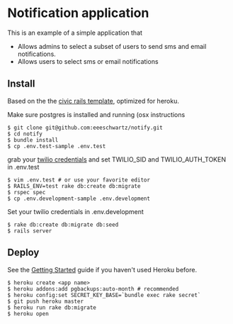 # Notification application

This is an example of a simple application that

* Allows admins to select a subset of users to send sms and email notifications.
* Allows users to select sms or email notifications


## Install

Based on the the [civic rails template](https://github.com/invisiblefunnel/civic-rails), optimized for heroku.

Make sure postgres is installed and running (osx instructions

```console
$ git clone git@github.com:eeeschwartz/notify.git
$ cd notify
$ bundle install
$ cp .env.test-sample .env.test
```

grab your [twilio credentials](https://www.twilio.com/user/account/developer-tools/test-credentials) and set TWILIO_SID and TWILIO_AUTH_TOKEN in .env.test

```console
$ vim .env.test # or use your favorite editor
$ RAILS_ENV=test rake db:create db:migrate
$ rspec spec
$ cp .env.development-sample .env.development
```

Set your twilio credentials in .env.development

```console
$ rake db:create db:migrate db:seed
$ rails server
```

## Deploy

See the [Getting Started](https://devcenter.heroku.com/articles/quickstart) guide if you haven't used Heroku before.

```console
$ heroku create <app name>
$ heroku addons:add pgbackups:auto-month # recommended
$ heroku config:set SECRET_KEY_BASE=`bundle exec rake secret`
$ git push heroku master
$ heroku run rake db:migrate
$ heroku open
```
